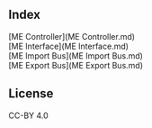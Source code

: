 ## Index

[ME Controller](ME Controller.md)  
[ME Interface](ME Interface.md)  
[ME Import Bus](ME Import Bus.md)  
[ME Export Bus](ME Export Bus.md)

## License

CC-BY 4.0

